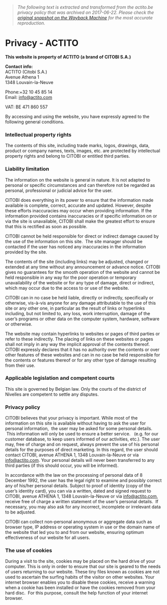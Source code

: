 > *The following text is extracted and transformed from the actito.be privacy policy that was archived on 2017-06-22. Please check the [original snapshot on the Wayback Machine](https://web.archive.org/web/20170622032448id_/http%3A//www.actito.com/en/privacy-2) for the most accurate reproduction.*

# Privacy - ACTITO

**This website is property of ACTITO (a brand of CITOBI S.A.)**

**Contact info:**  
ACTITO (Citobi S.A.)  
Avenue Athena 1  
1348 Louvain-la-Neuve

Phone:+32 10 45 85 14  
Email: [info@actito.com](mailto:info@actito.com)

VAT: BE 471 860 557

By accessing and using the website, you have expressly agreed to the following general conditions.

###  Intellectual property rights

The contents of this site, including trade marks, logos, drawings, data, product or company names, texts, images, etc. are protected by intellectual property rights and belong to CITOBI or entitled third parties.

###  Liability limitation

The information on the website is general in nature. It is not adapted to personal or specific circumstances and can therefore not be regarded as personal, professional or judicial advice for the user.

CITOBI does everything in its power to ensure that the information made available is complete, correct, accurate and updated. However, despite these efforts inaccuracies may occur when providing information. If the information provided contains inaccuracies or if specific information on or via the site is unavailable, CITOBI shall make the greatest effort to ensure that this is rectified as soon as possible.

CITOBI cannot be held responsible for direct or indirect damage caused by the use of the information on this site.  The site manager should be contacted if the user has noticed any inaccuracies in the information provided by the site.

The contents of the site (including links) may be adjusted, changed or extended at any time without any announcement or advance notice. CITOBI gives no guarantees for the smooth operation of the website and cannot be held responsible in any way for the poor operation or temporary unavailability of the website or for any type of damage, direct or indirect, which may occur due to the access to or use of the website.

CITOBI can in no case be held liable, directly or indirectly, specifically or otherwise, vis-à-vis anyone for any damage attributable to the use of this site or any other one, in particular as the result of links or hyperlinks including, but not limited to, any loss, work interruption, damage of the user’s programs or other data on the computer system, hardware, software or otherwise.

The website may contain hyperlinks to websites or pages of third parties or refer to these indirectly. The placing of links on these websites or pages shall not imply in any way the implicit approval of the contents thereof.  CITOBI expressly declares that it has no authority over the contents or over other features of these websites and can in no case be held responsible for the contents or features thereof or for any other type of damage resulting from their use.

###  Applicable legislation and competent courts

This site is governed by Belgian law. Only the courts of the district of Nivelles are competent to settle any disputes.

###  Privacy policy

CITOBI believes that your privacy is important. While most of the information on this site is available without having to ask the user for personal information,  the user may be asked for some personal details.  This information will only be used to ensure a better service.   (e.g. for our customer database, to keep users informed of our activities, etc.). The user may, free of charge and on request, always prevent the use of his personal details for the purposes of direct marketing. In this regard, the user should contact CITOBI, avenue ATHENA 1, 1348 Louvain-la-Neuve or via [info@actito.com](mailto:info@actito.com). Your personal details will never been transferred to any third parties (if this should occur, you will be informed).

In accordance with the law on the processing of personal data of 8 December 1992, the user has the legal right to examine and possibly correct any of his/her personal details. Subject to proof of identity (copy of the user’s identity card), you can via a written, dated and signed request to CITOBI, avenue ATHENA 1, 1348 Louvain-la-Neuve or via [info@actito.com](mailto:info@actito.com), receive free of charge a written statement of the user’s personal details.  If necessary, you may also ask for any incorrect, incomplete or irrelevant data to be adjusted.

CITOBI can collect non-personal anonymous or aggregate data such as browser type, IP address or operating system in use or the domain name of the website that led you to and from our website, ensuring optimum effectiveness of our website for all users.

###  The use of cookies

During a visit to the site, cookies may be placed on the hard drive of your computer. This is only in order to ensure that our site is geared to the needs of users returning to our website. These tiny files known as cookies are not used to ascertain the surfing habits of the visitor on other websites. Your internet browser enables you to disable these cookies, receive a warning when a cookie has been installed or have the cookies removed from your hard disc.  For this purpose, consult the help function of your internet browser.
